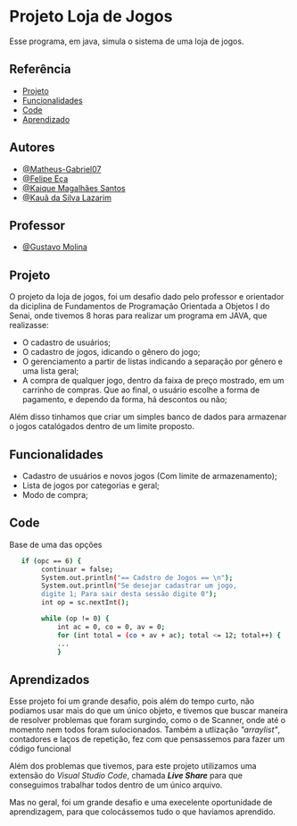 
# Projeto Loja de Jogos

Esse programa, em java, simula o sistema de uma loja de jogos.

## Referência
 - [Projeto](https://github.com/Matheus-Gabriel07/Projeto-Games/tree/main#projeto)
 - [Funcionalidades](https://github.com/Matheus-Gabriel07/Projeto-Games/tree/main#funcionalidades)
 - [Code](https://github.com/Matheus-Gabriel07/Projeto-Games/tree/main#code)
 - [Aprendizado](https://github.com/Matheus-Gabriel07/Projeto-Games/tree/main#aprendizados)


## Autores

- [@Matheus-Gabriel07](https://www.github.com/matheus-gabriel07)
- [@Felipe Eça](https://www.github.com/FelipeEca)
- [@Kaique Magalhães Santos](https://www.github.com/Kaique-ms27)
- [@Kauã da Silva Lazarim](https://www.github.com/lazarimkaua)

## Professor

- [@Gustavo Molina](https://www.github.com/gustavomolina17)

## Projeto

O projeto da loja de jogos, foi um desafio dado pelo professor e orientador da diciplina de Fundamentos de Programação Orientada a Objetos I do Senai, onde tivemos 8 horas para realizar um programa em JAVA, que realizasse:
    
 - O cadastro de usuários;
 - O cadastro de jogos, idicando o gênero do jogo;
 - O gerenciamento a partir de listas indicando a separação por gênero e uma lista geral;
 - A compra de qualquer jogo, dentro da faixa de preço mostrado, em um carrinho de compras. Que ao final, o usuário escolhe a forma de pagamento, e dependo da forma, há descontos ou não;

Além disso tinhamos que criar um simples banco de dados para armazenar o jogos catalógados dentro de um limite proposto.
## Funcionalidades

- Cadastro de usuários e novos jogos (Com limite de armazenamento);
- Lista de jogos por categorias e geral;
- Modo de compra;


## Code

Base de uma das opções

```bash
   if (opc == 6) {
        continuar = false;
        System.out.println("== Cadstro de Jogos == \n");
        System.out.println("Se desejar cadastrar um jogo, 
        digite 1; Para sair desta sessão digite 0");
        int op = sc.nextInt();

        while (op != 0) {
            int ac = 0, co = 0, av = 0;
            for (int total = (co + av + ac); total <= 12; total++) {
            ...
            }
```


## Aprendizados

Esse projeto foi um grande desafio, pois além do tempo curto, não podiamos usar mais do que um único objeto, e tivemos que buscar maneira de resolver problemas que foram surgindo, como o de Scanner, onde até o momento nem todos foram sulocionados. Também a utlização *"arraylist"*, contadores e laços de repetição, fez com que pensassemos para fazer um código funcional

Além dos problemas que tivemos, para este projeto utilizamos uma extensão do *Visual Studio Code*, chamada ***Live Share*** para que conseguimos trabalhar todos dentro de um único arquivo.

Mas no geral, foi um grande desafio e uma execelente oportunidade de aprendizagem, para que colocássemos tudo o que haviamos aprendido.

